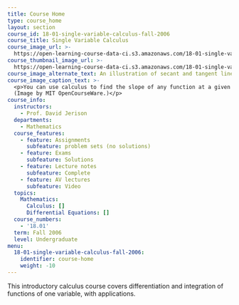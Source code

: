 ```yaml
---
title: Course Home
type: course_home
layout: section
course_id: 18-01-single-variable-calculus-fall-2006
course_title: Single Variable Calculus
course_image_url: >-
  https://open-learning-course-data-ci.s3.amazonaws.com/18-01-single-variable-calculus-fall-2006/24c4a7d9cd569a82ef34a8563e50add8_18-01f06.jpg
course_thumbnail_image_url: >-
  https://open-learning-course-data-ci.s3.amazonaws.com/18-01-single-variable-calculus-fall-2006/1cf60f61e157cd09f5018019ddb11f27_18-01f06-th.jpg
course_image_alternate_text: An illustration of secant and tangent lines.
course_image_caption_text: >-
  <p>You can use calculus to find the slope of any function at a given point.
  (Image by MIT OpenCourseWare.)</p>
course_info:
  instructors:
    - Prof. David Jerison
  departments:
    - Mathematics
  course_features:
    - feature: Assignments
      subfeature: problem sets (no solutions)
    - feature: Exams
      subfeature: Solutions
    - feature: Lecture notes
      subfeature: Complete
    - feature: AV lectures
      subfeature: Video
  topics:
    Mathematics:
      Calculus: []
      Differential Equations: []
  course_numbers:
    - '18.01'
  term: Fall 2006
  level: Undergraduate
menu:
  18-01-single-variable-calculus-fall-2006:
    identifier: course-home
    weight: -10
---
```

This introductory calculus course covers differentiation and integration of functions of one variable, with applications.
